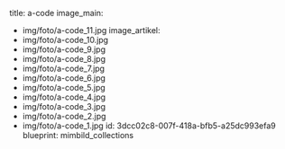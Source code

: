 title: a-code
image_main:
  - img/foto/a-code_11.jpg
image_artikel:
  - img/foto/a-code_10.jpg
  - img/foto/a-code_9.jpg
  - img/foto/a-code_8.jpg
  - img/foto/a-code_7.jpg
  - img/foto/a-code_6.jpg
  - img/foto/a-code_5.jpg
  - img/foto/a-code_4.jpg
  - img/foto/a-code_3.jpg
  - img/foto/a-code_2.jpg
  - img/foto/a-code_1.jpg
id: 3dcc02c8-007f-418a-bfb5-a25dc993efa9
blueprint: mimbild_collections
